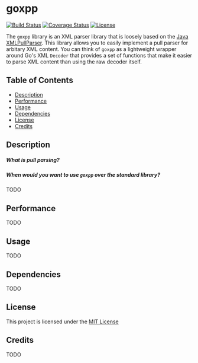 # goxpp

[![Build Status](https://travis-ci.org/mmcdole/goxpp.svg?branch=master)](https://travis-ci.org/mmcdole/goxpp) [![Coverage Status](https://coveralls.io/repos/github/mmcdole/goxpp/badge.svg?branch=master)](https://coveralls.io/github/mmcdole/goxpp?branch=master) [![License](http://img.shields.io/:license-mit-blue.svg)](http://doge.mit-license.org)

The `goxpp` library is an XML parser library that is loosely based on the [Java XMLPullParser](http://www.xmlpull.org/v1/download/unpacked/doc/quick_intro.html).  This library allows you to easily implement a pull parser for arbitary XML content.  You can think of `goxpp` as a lightweight wrapper around Go's XML `Decoder` that provides a set of functions that make it easier to parse XML content than using the raw decoder itself.

## Table of Contents
- [Description](#description)
- [Performance](#performance)
- [Usage](#usage)
- [Dependencies](#dependencies)
- [License](#license)
- [Credits](#credits)

## Description

##### What is pull parsing?



##### When would you want to use `goxpp` over the standard library?

TODO

## Performance

TODO

## Usage

TODO

## Dependencies

TODO

## License

This project is licensed under the [MIT License](https://raw.githubusercontent.com/mmcdole/goxpp/master/LICENSE)

## Credits

TODO
